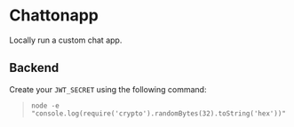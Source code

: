 # Chattonapp

Locally run a custom chat app.

## Backend

Create your `JWT_SECRET` using the following command:

> `node -e "console.log(require('crypto').randomBytes(32).toString('hex'))"`
